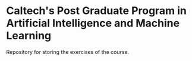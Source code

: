 # Caltech's Post Graduate Program in Artificial Intelligence and Machine Learning
Repository for storing the exercises of the course.
